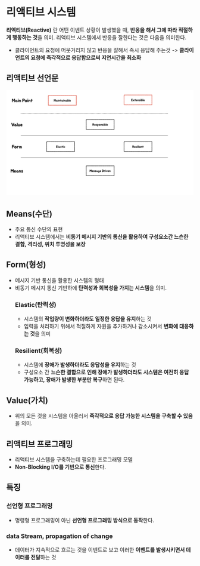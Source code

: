# 리액티브 시스템

**리액티브(Reactive)** 란 어떤 이벤트 상황이 발생했을 때, **반응을 해서 그에 따라 적절하게 행동하는 것**을 의미.
리액티브 시스템에서 반응을 잘한다는 것은 다음을 의미한다.
- 클라이언트의 요청에 머뭇거리지 않고 반응을 잘해서 즉시 응답해 주는것 -> **클라이언트의 요청에 즉각적으로 응답함으로써 지연시간을 최소화**

## 리액티브 선언문
![Image](https://github.com/bombo-dev/Learning-code/blob/main/webflux/%EC%8A%A4%ED%94%84%EB%A7%81%EC%9C%BC%EB%A1%9C%20%EC%8B%9C%EC%9E%91%ED%95%98%EB%8A%94%20%EB%A6%AC%EC%95%A1%ED%8B%B0%EB%B8%8C%20%ED%94%84%EB%A1%9C%EA%B7%B8%EB%9E%98%EB%B0%8D/image/%EB%A6%AC%EC%95%A1%ED%8B%B0%EB%B8%8C%20%EC%84%A0%EC%96%B8%EB%AC%B8.jpeg?raw=true)

## Means(수단)
- 주요 통신 수단의 표현
- 리액티브 시스템에서는 **비동기 메시지 기반의 통신을 활용하여 구성요소간 느슨한 결합, 격리성, 위치 투명성을 보장**
## Form(형성)
- 메시지 기반 통신을 활용한 시스템의 형태
- 비동기 메시지 통신 기반하에 **탄력성과 회복성을 가지는 시스템**을 의미.
  ### Elastic(탄력성)
  - 시스템의 **작업량이 변화하더라도 일정한 응답을 유지**하는 것
  - 입력을 처리하기 위해서 적절하게 자원을 추가하거나 감소시켜서 **변화에 대응하는 것**을 의미
  ### Resilient(회복성)
  - 시스템에 **장애가 발생하더라도 응답성을 유지**하는 것
  - 구성요소 간 **느슨한 결합으로 인해 장애가 발생하더라도 시스템은 여전히 응답 가능하고, 장애가 발생한 부분만 복구**하면 된다.
## Value(가치)
- 위의 모든 것을 시스템을 아울러서 **즉각적으로 응답 가능한 시스템을 구축할 수 있음**을 의미.

## 리액티브 프로그래밍
- 리액티브 시스템을 구축하는데 필요한 프로그래밍 모델
- **Non-Blocking I/O를 기반으로 통신**한다.

## 특징
### 선언형 프로그래밍
- 명령형 프로그래밍이 아닌 **선언형 프로그래밍 방식으로 동작**한다.

### data Stream, propagation of change
- 데이터가 지속적으로 흐르는 것을 이벤트로 보고 이러한 **이벤트를 발생시키면서 데이터를 전달**하는 것
